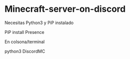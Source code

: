 # Minecraft-server-on-discord

Necesitas Python3 y PiP instalado

PiP install Presence

En colsona/terminal

python3 DiscordMC
